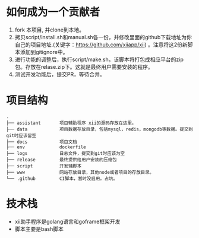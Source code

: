 # 如何成为一个贡献者

1. fork 本项目, 并clone到本地。
2. 拷贝script/install.sh和manual.sh各一份，并修改里面的github下载地址为你自己的项目地址.(关键字：https://github.com/xiiapp/xii) 。注意将这2份新脚本添加到gitignore中。
3. 进行功能的调整后，执行script/make.sh，该脚本将打包成相应平台的zip包。存放在relase.zip下。这就是最终用户需要安装的程序。 
4. 测试开发功能后，提交PR，等待合并。


# 项目结构

```shell
.
├── assistant       项目辅助程序 xii的源码存放在这里。
├── data            项目数据存放目录，包括mysql，redis，mongodb等数据。提交到git时应该留空
├── docs            项目文档
├── env             dockerfile
├── logs            日志文件，提交到git时应该为空
├── release         最终提供给用户安装的压缩包
├── script          开发辅脚本
├── www             网站存放目录，其他node或者项目的存放目录。
└── .github         CI脚本，暂时没启用。占坑。

```


# 技术栈

- xii助手程序是golang语言和goframe框架开发
- 脚本主要是bash脚本
